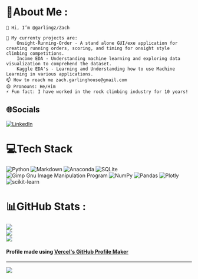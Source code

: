 # 💫About Me :

    👋 Hi, I’m @garlingz/Zach

    🚧 My currenty projects are:
        Onsight-Running-Order - A stand alone GUI/exe application for creating running orders, scoring, and timing for onsight style climbing competitions.
        Income EDA - Understanding machine learning and exploring data visualization to comprehend the dataset.
        Kaggle EDA's - Learning and Understanding how to use Machine Learning in various applications.
    📫 How to reach me zach.garlinghouse@gmail.com
    😄 Pronouns: He/Him
    ⚡ Fun fact: I have worked in the rock climbing industry for 10 years!



## 🌐Socials
[![LinkedIn](https://img.shields.io/badge/LinkedIn-%230077B5.svg?logo=linkedin&logoColor=white)](https://www.linkedin.com/in/zachary-garlinghouse/) 

# 💻Tech Stack
![Python](https://img.shields.io/badge/python-3670A0?style=for-the-badge&logo=python&logoColor=ffdd54) ![Markdown](https://img.shields.io/badge/markdown-%23000000.svg?style=for-the-badge&logo=markdown&logoColor=white) ![Anaconda](https://img.shields.io/badge/Anaconda-%2344A833.svg?style=for-the-badge&logo=anaconda&logoColor=white) ![SQLite](https://img.shields.io/badge/sqlite-%2307405e.svg?style=for-the-badge&logo=sqlite&logoColor=white) ![Gimp Gnu Image Manipulation Program](https://img.shields.io/badge/Gimp-657D8B?style=for-the-badge&logo=gimp&logoColor=FFFFFF) ![NumPy](https://img.shields.io/badge/numpy-%23013243.svg?style=for-the-badge&logo=numpy&logoColor=white) ![Pandas](https://img.shields.io/badge/pandas-%23150458.svg?style=for-the-badge&logo=pandas&logoColor=white) ![Plotly](https://img.shields.io/badge/Plotly-%233F4F75.svg?style=for-the-badge&logo=plotly&logoColor=white) ![scikit-learn](https://img.shields.io/badge/scikit--learn-%23F7931E.svg?style=for-the-badge&logo=scikit-learn&logoColor=white)
# 📊GitHub Stats :
![](https://github-readme-stats.vercel.app/api?username=garlingz&theme=radical&hide_border=false&include_all_commits=false&count_private=false)<br/>
![](https://github-readme-streak-stats.herokuapp.com/?user=garlingz&theme=radical&hide_border=false)<br/>
![](https://github-readme-stats.vercel.app/api/top-langs/?username=garlingz&theme=radical&hide_border=false&include_all_commits=false&count_private=false&layout=compact)


#### Profile made using [Vercel's GitHub Profile Maker](https://github-profile-maker.vercel.app/)
---
[![](https://visitcount.itsvg.in/api?id=garlingz&icon=0&color=0)](https://visitcount.itsvg.in)
